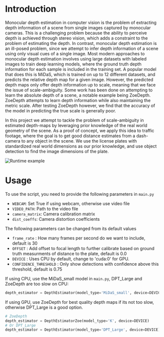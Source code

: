 # Introduction
Monocular depth estimation in computer vision is the problem of extracting depth information of a scene from single images captured by monocular cameras.
This is a challenging problem because the ability to perceive depth is achieved through stereo vision, which adds a constraint to the problem of estimating the depth.
In contrast, monocular depth estimation is an ill-posed problem, since we attempt to infer depth information of a scene using only visual cues of a single image.
Most modern approaches to monocular depth estimation involves using large datasets with labeled images to train deep learning models, where the ground truth depth information for each sample is included in the training set.
A popular model that does this is MiDaS, which is trained on up to 12 different datasets, and predicts the relative depth map for a given image.
However, the predicted depth maps only offer depth information up to scale, meaning that we face the issue of scale-ambiguity.
Some work has been done on attempting to learn the absolute depth of a scene, a notable example being ZoeDepth.
ZoeDepth attempts to learn depth information while also maintaining the metric scale.
After testing ZoeDepth however, we find that the accuracy of the model in predicting the true scale is generally poor.

In this project we attempt to tackle the problem of scale-ambiguity in estimated depth-maps by leveraging prior knowledge of the real world geometry of the scene.
As a proof of concept, we apply this idea to traffic footage, where the goal is to get good distance estimates from a dash-camera to any object in the scene.
We use the license plates with standardized real world dimensions as our prior knowledge, and use object detection to find the image dimensions of the plate.

![Runtime example](report/Figures/dashcam-example.png)

# Usage
To use the script, you need to provide the following parameters in `main.py`

- `WEBCAM`: Set True if using webcam, otherwise use video file
- `VIDEO_PATH`: Path to the video file
- `camera_matrix`: Camera calibration matrix
- `dist_coeffs`: Camera distortion coefficients

The following parameters can be changed from its default values

- `frame_rate` : How many frames per second do we want to include, default is 30
- `OFFSET` : Add offset to focal length to further calibrate based on ground truth measurments of distance to the plate, default is 0.0
- `DEVICE` : Uses CPU by default, change to 'cuda:0' for GPU. 
- `CONFIDENCE_THRESHOLD` : Only show detections with confidence above this threshold, default is 0.75

If using CPU, use the MiDaS\_small model in `main.py`, DPT\_Large and ZoeDepth are too slow on CPU:
```python
depth_estimator = DepthEstimator(model_type='MiDaS_small', device=DEVICE)
```
If using GPU, use ZoeDepth for best quality depth maps if its not too slow, otherwise DPT_Large is a good option.
```python
# ZoeDepth
depth_estimator = DepthEstimatorZoe(model_type='K', device=DEVICE)
# Or DPT_Large
depth_estimator = DepthEstimator(model_type='DPT_Large', device=DEVICE)
```
